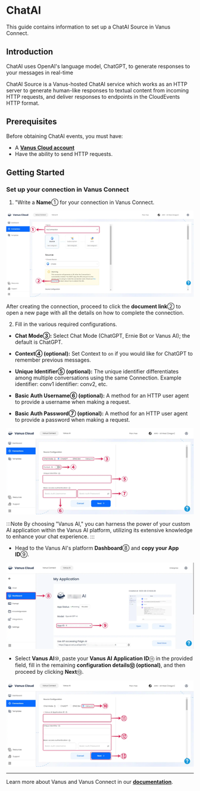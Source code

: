 # ChatAI

This guide contains information to set up a ChatAI Source in Vanus Connect.

## Introduction

ChatAI uses OpenAI's language model, ChatGPT, to generate responses to your messages in real-time

ChatAI Source is a Vanus-hosted ChatAI service which works as an HTTP server to generate human-like responses to textual content from incoming HTTP requests, and deliver responses to endpoints in the CloudEvents HTTP format.

## Prerequisites

Before obtaining ChatAI events, you must have:

- A [**Vanus Cloud account**](https://cloud.vanus.ai)
- Have the ability to send HTTP requests.

## Getting Started

### Set up your connection in Vanus Connect

1. "Write a **Name**① for your connection in Vanus Connect.

![chatai-source-1](images/chatai-source-1.webp)

After creating the connection, proceed to click the **document link**② to open a new page with all the details on how to complete the connection.

2. Fill in the various required configurations.

- **Chat Mode③:** Select Chat Mode (ChatGPT, Ernie Bot or Vanus AI); the default is ChatGPT.

- **Context④ (optional):** Set Context to `on` if you would like for ChatGPT to remember previous messages.

- **Unique Identifier⑤ (optional):** The unique identifier differentiates among multiple conversations using the same Connection. Example identifier: conv1 identifier: conv2, etc.

- **Basic Auth Username⑥ (optional):** A method for an HTTP user agent to provide a username when making a request.

- **Basic Auth Password⑦ (optional):** A method for an HTTP user agent to provide a password when making a request.

![chatai-source-2](images/chatai-source-2.webp)

:::Note
By choosing "Vanus AI," you can harness the power of your custom AI application within the Vanus AI platform, utilizing its extensive knowledge to enhance your chat experience.
:::

- Head to the Vanus AI's platform **Dashboard**⑧ and **copy your App ID**⑨.

![chatai-source-3](images/chatai-source-3.webp)

- Select **Vanus AI**⑩, paste your **Vanus AI Application ID**⑪ in the provided field, fill in the remaining **configuration details⑫ (optional)**, and then proceed by clicking **Next**⑬.

![chatai-source-4](images/chatai-source-4.webp)

---

Learn more about Vanus and Vanus Connect in our [**documentation**](https://docs.vanus.ai).
